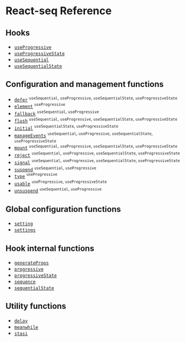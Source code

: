 # React-seq Reference

## Hooks

* [`useProgressive`](./useProgressive.md)
* [`useProgressiveState`](./useProgressiveState.md)
* [`useSequential`](./useSequential.md)
* [`useSequentialState`](./useSequentialState.md)

## Configuration and management functions

* [`defer`](./defer.md) <sup>`useSequential`, `useProgressive`, `useSequentialState`, `useProgressiveState`</sup>
* [`element`](./element.md) <sup>`useProgressive`</sup>
* [`fallback`](./fallback.md) <sup>`useSequential`, `useProgressive`</sup>
* [`flush`](./flush.md) <sup>`useSequential`, `useProgressive`, `useSequentialState`, `useProgressiveState`</sup>
* [`initial`](./initial.md) <sup>`useSequentialState`, `useProgressiveState`</sup>
* [`manageEvents`](./manageEvents.md) <sup>`useSequential`, `useProgressive`, `useSequentialState`, `useProgressiveState`</sup>
* [`mount`](./mount.md) <sup>`useSequential`, `useProgressive`, `useSequentialState`, `useProgressiveState`</sup>
* [`reject`](./reject.md) <sup>`useSequential`, `useProgressive`, `useSequentialState`, `useProgressiveState`</sup>
* [`signal`](./signal.md) <sup>`useSequential`, `useProgressive`, `useSequentialState`, `useProgressiveState`</sup>
* [`suspend`](./suspend.md) <sup>`useSequential`, `useProgressive`</sup>
* [`type`](./type.md) <sup>`useProgressive`</sup>
* [`usable`](./usable.md) <sup>`useProgressive`, `useProgressiveState`</sup>
* [`unsuspend`](./unsuspend.md) <sup>`useSequential`, `useProgressive`</sup>

## Global configuration functions

* [`setting`](./setting.md)
* [`settings`](./settings.md)

## Hook internal functions

* [`generateProps`](./generateProps.md)
* [`progressive`](./progressive.md)
* [`progressiveState`](./progressiveState.md)
* [`sequence`](./sequence.md)
* [`sequentialState`](./sequentialState.md)

## Utility functions

* [`delay`](./delay.md)
* [`meanwhile`](./meanwhile.md)
* [`stasi`](./stasi.md)
